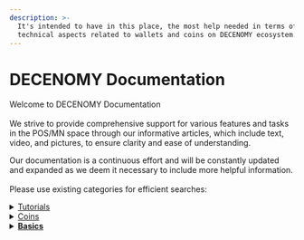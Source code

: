 ```yaml
---
description: >-
  It's intended to have in this place, the most help needed in terms of
  technical aspects related to wallets and coins on DECENOMY ecosystem.
---
```


# DECENOMY Documentation

Welcome to DECENOMY Documentation\
\
We strive to provide comprehensive support for various features and tasks in the POS/MN space through our informative articles, which include text, video, and pictures, to ensure clarity and ease of understanding.

Our documentation is a continuous effort and will be constantly updated and expanded as we deem it necessary to include more helpful information.\
\
Please use existing categories for efficient searches:

<details>

<summary><a href="tutorials/">Tutorials</a></summary>

[<mark style="color:blue;">**DECENOMY Explorer**</mark>](tutorials/decenomy-explorer/)

* [Overview](tutorials/decenomy-explorer/overview.md)
* [Latest blocks](tutorials/decenomy-explorer/latest-blocks.md)
* [Masternodes](tutorials/decenomy-explorer/masternodes.md)
* [Network](tutorials/decenomy-explorer/network.md)
* [Search by Block and/or Hash](tutorials/decenomy-explorer/search-by-block-and-or-hash.md)
* [Search by Tx ID](tutorials/decenomy-explorer/search-by-tx-id.md)
* [Search by Address](tutorials/decenomy-explorer/search-by-address.md)
* [Explorer API](tutorials/decenomy-explorer/explorer-api.md)

<mark style="color:blue;">**Wallet**</mark>

* [How to use the DECENOMY wallet](tutorials/decenomy-wallet/how-to-use-the-decenomy-wallets.md)
* [Encrypting a wallet](tutorials/decenomy-wallet/how-to-encrypt-a-wallet.md)
* [Extra connections ( addnodes )](tutorials/decenomy-wallet/how-to-add-addnodes.md)
* [Fast sync with a Bootstrap](tutorials/decenomy-wallet/how-to-synchronize-the-wallet-with-a-bootstrap.md)
* [Wallet update](tutorials/decenomy-wallet/how-to-update-a-wallet.md)
* [Staking process on desktop wallet](tutorials/decenomy-wallet/how-to-stake-coins.md)
* [Staking process on a VPS](tutorials/decenomy-wallet/staking-process-on-a-vps.md)
* [Staking Best Practices](tutorials/decenomy-wallet/staking-optimization-and-common-problems.md)
* [Backup wallet on an external device](tutorials/decenomy-wallet/how-to-make-a-backup-on-a-usb-stick.md)
* [Restoring a backup from an external device](tutorials/decenomy-wallet/restoring-a-backup-from-an-external-device.md)

<mark style="color:blue;">**Masternodes**</mark>

* [Masternode deploy on VPS](broken-reference)
* [Masternode collateral update](tutorials/decenomy-masternodes/how-to-update-a-masternode-collateral.md)
* [How to run multiple MNs on the same VPS](broken-reference)
* [Create a Masternode on IHostMN.com](tutorials/decenomy-masternodes/how-to-create-a-masternode-on-ihostmn.com.md)
* [Shared Masternode management on Crypos](tutorials/decenomy-masternodes/shared-masternode-management-on-crypos.md)

<mark style="color:blue;">**Exchange**</mark>

* [How to buy DECENOMY coins on Heliobank](tutorials/exchange/how-to-buy-decenomy-coins-on-heliobank.md)
* [Fiat to Crypto to DECENOMY Coins](tutorials/exchange/fiat-to-crypto-to-decenomy-coins.md)

</details>

<details>

<summary><a href="coins/">Coins</a></summary>

* [<mark style="color:blue;">Azzure (AZR)</mark>](coins/aezora-azr.md)
* [<mark style="color:blue;">Beacon (BECN)</mark>](coins/beacon-becn.md)
* [<mark style="color:blue;">Birake (BIR)</mark>](coins/birake-bir.md)
* [<mark style="color:blue;">Cryptoflow (CFL)</mark>](coins/cryptoflow-cfl.md)
* [<mark style="color:blue;">Cryptosaga (SAGA)</mark>](coins/cryptosaga-saga.md)
* [<mark style="color:blue;">Dash Diamond (DASHD)</mark>](coins/dash-diamond-dashd.md)
* [<mark style="color:blue;">Eskacoin (ESK)</mark>](coins/eskacoin-esk.md)
* [<mark style="color:blue;">Flits (FLS)</mark> ](coins/flits-fls.md)
* [<mark style="color:blue;">Jackpot (777)</mark>](coins/jackpot-777.md)
* [<mark style="color:blue;">Kyanite (KYAN)</mark>](coins/kyanite-kyan.md)
* [<mark style="color:blue;">Mobility Coin (MOBIC)</mark>](coins/mobility-coin-mobic.md)
* [<mark style="color:blue;">Monk (MONK)</mark>](coins/monk-monk.md)
* [<mark style="color:blue;">One World (OWO)</mark>](coins/one-world-owo.md)
* [<mark style="color:blue;">Peony (PNY)</mark>](coins/peony-pny.md)
* [<mark style="color:blue;">Sapphire (SAPP)</mark>](coins/sapphire-sapp.md)
* [<mark style="color:blue;">Suvereno (SUV)</mark>](coins/suvereno-suv.md)
* [<mark style="color:blue;">Ultra Clear (UCR)</mark>](coins/ultra-clear-ucr.md)

</details>

<details>

<summary><a href="basics/"><strong>Basics</strong></a></summary>

* [What is a Masternode?](basics/what-is-a-masternode.md)
* [Staying safe on Discord](basics/staying-safe-on-discord.md)
* [How to secure your environment](basics/how-to-secure-your-environment.md)
* [Staking statistics on VaultWatch](basics/staking-statistics-on-vaultwatch.md)

</details>
